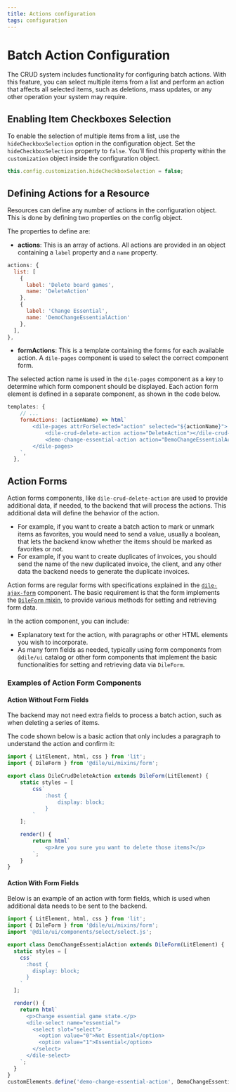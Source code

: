 ```yaml
---
title: Actions configuration
tags: configuration
---
```


# Batch Action Configuration

The CRUD system includes functionality for configuring batch actions. With this feature, you can select multiple items from a list and perform an action that affects all selected items, such as deletions, mass updates, or any other operation your system may require.

## Enabling Item Checkboxes Selection

To enable the selection of multiple items from a list, use the `hideCheckboxSelection` option in the configuration object. Set the `hideCheckboxSelection` property to `false`. You’ll find this property within the `customization` object inside the configuration object.

```javascript
this.config.customization.hideCheckboxSelection = false;
```

## Defining Actions for a Resource

Resources can define any number of actions in the configuration object. This is done by defining two properties on the config object.

The properties to define are:

- **actions**: This is an array of actions. All actions are provided in an object containing a `label` property and a `name` property.

```javascript
actions: {
  list: [
    {
      label: 'Delete board games',
      name: 'DeleteAction'
    },
    {
      label: 'Change Essential',
      name: 'DemoChangeEssentialAction'
    },
  ],
},
```

- **formActions**: This is a template containing the forms for each available action. A `dile-pages` component is used to select the correct component form.

The selected action name is used in the `dile-pages` component as a key to determine which form component should be displayed. Each action form element is defined in a separate component, as shown in the code below.

```javascript
templates: {
    // ...
    formActions: (actionName) => html`
        <dile-pages attrForSelected="action" selected="${actionName}">
            <dile-crud-delete-action action="DeleteAction"></dile-crud-delete-action>
            <demo-change-essential-action action="DemoChangeEssentialAction"></demo-change-essential-action>
        </dile-pages>
    `,
  },
```

## Action Forms

Action forms components, like `dile-crud-delete-action` are used to provide additional data, if needed, to the backend that will process the actions. This additional data will define the behavior of the action.

- For example, if you want to create a batch action to mark or unmark items as favorites, you would need to send a value, usually a boolean, that lets the backend know whether the items should be marked as favorites or not.
- For example, if you want to create duplicates of invoices, you should send the name of the new duplicated invoice, the client, and any other data the backend needs to generate the duplicate invoices.

Action forms are regular forms with specifications explained in the [`dile-ajax-form`](http://localhost:8080/crud/ajax-form/) component. The basic requirement is that the form implements the [`DileForm` mixin](http://localhost:8080/mixins/dile-form-mixin/), to provide various methods for setting and retrieving form data.

In the action component, you can include:

- Explanatory text for the action, with paragraphs or other HTML elements you wish to incorporate.
- As many form fields as needed, typically using form components from `@dile/ui` catalog or other form components that implement the basic functionalities for setting and retrieving data via `DileForm`.

### Examples of Action Form Components

#### Action Without Form Fields

The backend may not need extra fields to process a batch action, such as when deleting a series of items.

The code shown below is a basic action that only includes a paragraph to understand the action and confirm it:

```javascript
import { LitElement, html, css } from 'lit';
import { DileForm } from '@dile/ui/mixins/form';

export class DileCrudDeleteAction extends DileForm(LitElement) {
    static styles = [
        css`
            :host {
                display: block;
            }
        `
    ];

    render() {
        return html`
            <p>Are you sure you want to delete those items?</p>
        `;
    }
}
```

#### Action With Form Fields

Below is an example of an action with form fields, which is used when additional data needs to be sent to the backend.

```javascript
import { LitElement, html, css } from 'lit';
import { DileForm } from '@dile/ui/mixins/form';
import '@dile/ui/components/select/select.js';

export class DemoChangeEssentialAction extends DileForm(LitElement) {
  static styles = [
    css`
      :host {
        display: block;
      }
    `
  ];

  render() {
    return html`
      <p>Change essential game state.</p>
      <dile-select name="essential">
        <select slot="select">
          <option value="0">Not Essential</option>
          <option value="1">Essential</option>
        </select>
      </dile-select>
    `;
  }
}
customElements.define('demo-change-essential-action', DemoChangeEssentialAction);
```